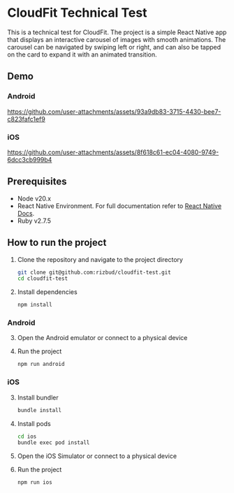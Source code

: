 # CloudFit Technical Test

This is a technical test for CloudFit. The project is a simple React Native app that displays an interactive carousel of images with smooth animations. The carousel can be navigated by swiping left or right, and can also be tapped on the card to expand it with an animated transition.

## Demo

### Android
https://github.com/user-attachments/assets/93a9db83-3715-4430-bee7-c823fafc1ef9

### iOS
https://github.com/user-attachments/assets/8f618c61-ec04-4080-9749-6dcc3cb999b4

## Prerequisites

- Node v20.x
- React Native Environment. For full documentation refer to [React Native Docs](https://reactnative.dev/docs/0.74/set-up-your-environment).
- Ruby v2.7.5

## How to run the project

1. Clone the repository and navigate to the project directory

   ```bash
   git clone git@github.com:rizbud/cloudfit-test.git
   cd cloudfit-test
   ```

2. Install dependencies

   ```bash
   npm install
   ```

### Android

3. Open the Android emulator or connect to a physical device

4. Run the project

   ```bash
   npm run android
   ```

### iOS

3. Install bundler

   ```bash
   bundle install
   ```

4. Install pods

   ```bash
   cd ios
   bundle exec pod install
   ```

5. Open the iOS Simulator or connect to a physical device

6. Run the project

   ```bash
   npm run ios
   ```
